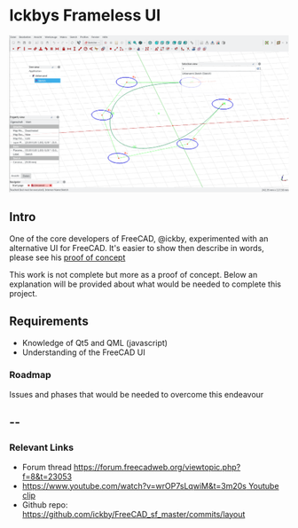 # Ickbys Frameless UI

![Ickby\'s famous overlay frameless layout](images/Ickbys-overlay.png )

## Intro

One of the core developers of FreeCAD, \@ickby, experimented with an alternative UI for FreeCAD. It\'s easier to show then describe in words, please see his [proof of concept](https://www.youtube.com/watch?v=wrOP7sLqwiM&t=3m20s)

This work is not complete but more as a proof of concept. Below an explanation will be provided about what would be needed to complete this project.

## Requirements

-   Knowledge of Qt5 and QML (javascript)
-   Understanding of the FreeCAD UI

### Roadmap

Issues and phases that would be needed to overcome this endeavour

--   
--   

### Relevant Links 

-   Forum thread <https://forum.freecadweb.org/viewtopic.php?f=8&t=23053>
-   [https://www.youtube.com/watch?v=wrOP7sLqwiM&t=3m20s Youtube clip](https://www.youtube.com/watch?v=wrOP7sLqwiM&t=3m20s_Youtube_clip.md)
-   Github repo: <https://github.com/ickby/FreeCAD_sf_master/commits/layout>
